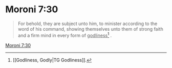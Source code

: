 # Moroni 7:30

> For behold, they are subject unto him, to minister according to the word of his command, showing themselves unto them of strong faith and a firm mind in every form of <u>godliness</u>[^a] .

[Moroni 7:30](https://www.churchofjesuschrist.org/study/scriptures/bofm/moro/7?lang=eng&id=p30#p30)


[^a]: [[Godliness, Godly|TG Godliness]].  
